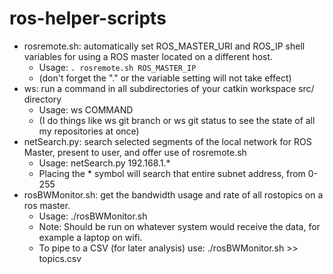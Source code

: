 ros-helper-scripts
==================

* rosremote.sh: automatically set ROS_MASTER_URI and ROS_IP shell variables for using a ROS master located on a different host.
   * Usage: `. rosremote.sh ROS_MASTER_IP`
   * (don't forget the "." or the variable setting will not take effect)
* ws: run a command in all subdirectories of your catkin workspace src/ directory
   * Usage: ws COMMAND
   * (I do things like ws git branch or ws git status to see the state of all my repositories at once) 
* netSearch.py: search selected segments of the local network for ROS Master, present to user, and offer use of rosremote.sh
   * Usage: netSearch.py 192.168.1.*
   * Placing the * symbol will search that entire subnet address, from 0-255
* rosBWMonitor.sh: get the bandwidth usage and rate of all rostopics on a ros master. 
   * Usage:  ./rosBWMonitor.sh
   * Note: Should be run on whatever system would receive the data, for example a laptop on wifi.
   * To pipe to a CSV (for later analysis) use: ./rosBWMonitor.sh >> topics.csv

